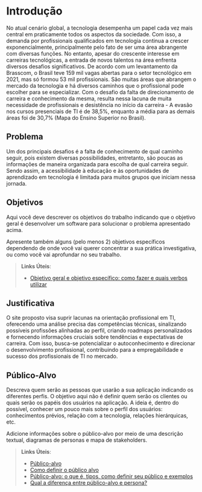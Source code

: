 # Introdução

 No atual cenário global, a tecnologia desempenha um papel cada vez mais central em praticamente todos os aspectos da sociedade. Com isso, a demanda por profissionais qualificados em tecnologia continua a crescer exponencialmente, principalmente pelo fato de ser uma área abrangente com diversas funções. No entanto, apesar do crescente interesse em carreiras tecnológicas, a entrada de novos talentos na área enfrenta diversos desafios significativos. De acordo com um levantamento da Brasscom, o Brasil teve 159 mil vagas abertas para o setor tecnológico em 2021, mas só formou 53 mil profissionais.
São muitas áreas que abrangem o mercado da tecnologia e há diversos caminhos que o profissional pode escolher para se especializar. Com o desafio da falta de direcionamento de carreira e conhecimento da mesma, resulta nessa lacuna de muita necessidade de profissionais e desistência no início  da carreira - A evasão nos cursos presenciais de TI é de 38,5%, enquanto a média para as demais áreas foi de 30,7% (Mapa do Ensino Superior no Brasil).


## Problema

Um dos principais desafios é a falta de conhecimento de qual caminho seguir, pois existem diversas possibilidades, entretanto, são poucas as informações de maneira organizada para escolha de qual carreira seguir. Sendo assim, a acessibilidade à educação e às oportunidades de aprendizado em tecnologia é limitada para muitos grupos que iniciam nessa jornada.

## Objetivos

Aqui você deve descrever os objetivos do trabalho indicando que o objetivo geral é desenvolver um software para solucionar o problema apresentado acima. 

Apresente também alguns (pelo menos 2) objetivos específicos dependendo de onde você vai querer concentrar a sua prática investigativa, ou como você vai aprofundar no seu trabalho.
 
> **Links Úteis**:
> - [Objetivo geral e objetivo específico: como fazer e quais verbos utilizar](https://blog.mettzer.com/diferenca-entre-objetivo-geral-e-objetivo-especifico/)

## Justificativa

O site proposto visa suprir lacunas na orientação profissional em TI, oferecendo uma análise precisa das competências técnicas, sinalizando possíveis profissões alinhadas ao perfil, criando roadmaps personalizados e fornecendo informações cruciais sobre tendências e expectativas de carreira. Com isso, busca-se potencializar o autoconhecimento e direcionar o desenvolvimento profissional, contribuindo para a empregabilidade e sucesso dos profissionais de TI no mercado.


## Público-Alvo

Descreva quem serão as pessoas que usarão a sua aplicação indicando os diferentes perfis. O objetivo aqui não é definir quem serão os clientes ou quais serão os papéis dos usuários na aplicação. A ideia é, dentro do possível, conhecer um pouco mais sobre o perfil dos usuários: conhecimentos prévios, relação com a tecnologia, relações hierárquicas, etc.

Adicione informações sobre o público-alvo por meio de uma descrição textual, diagramas de personas e mapa de stakeholders.

> **Links Úteis**:
> - [Público-alvo](https://blog.hotmart.com/pt-br/publico-alvo/)
> - [Como definir o público alvo](https://exame.com/pme/5-dicas-essenciais-para-definir-o-publico-alvo-do-seu-negocio/)
> - [Público-alvo: o que é, tipos, como definir seu público e exemplos](https://klickpages.com.br/blog/publico-alvo-o-que-e/)
> - [Qual a diferença entre público-alvo e persona?](https://rockcontent.com/blog/diferenca-publico-alvo-e-persona/)
